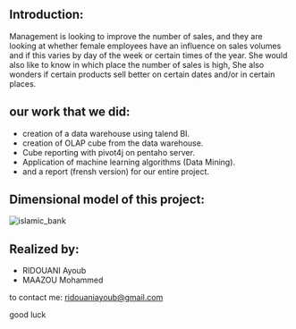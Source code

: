## Introduction:
Management is looking to improve the number of sales, and they are looking at whether female employees have an influence on sales volumes and if this varies by day of the week or certain times of the year. She would also like to know in which place the number of sales is high, She also wonders if certain products sell better on certain dates and/or in certain places.

## our work that we did:
- creation of a data warehouse using talend BI.
- creation of OLAP cube from the data warehouse.
- Cube reporting with pivot4j on pentaho server.
- Application of machine learning algorithms (Data Mining).
- and a report (frensh version) for our entire project.

## Dimensional model of this project:
![islamic_bank](https://raw.githubusercontent.com/ayoubridouani/olist_business_intelligence_project/master/Mod%C3%A8le%20Dimensionnel.jpeg "Dimensional model of this project")


## Realized by:
- RIDOUANI Ayoub
- MAAZOU Mohammed

to contact me: ridouaniayoub@gmail.com

good luck
